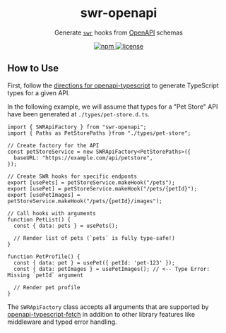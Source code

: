 <p align="center">
  <h1 align="center">swr-openapi</h1>
</p>

<p align="center">Generate <a href="https://swr.vercel.app"><code>swr</code></a> hooks from <a href="https://swagger.io/specification/">OpenAPI</a> schemas</p>

<p align="center">
  <a aria-label="npm" href="https://www.npmjs.com/package/swr-openapi">
    <img alt="npm" src="https://img.shields.io/npm/v/swr-openapi.svg?style=for-the-badge&labelColor=000000">
  </a>
  <a aria-label="license" href="https://github.com/htunnicliff/swr-openapi/blob/master/LICENSE">
    <img alt="license" src="https://img.shields.io/github/license/htunnicliff/swr-openapi.svg?style=for-the-badge&labelColor=000000">
  </a>
  <!-- <a aria-label="tests" href="https://github.com/htunnicliff/swr-openapi/actions?query=workflow%3ATest">
    <img alt="tests" src="https://img.shields.io/github/workflow/status/htunnicliff/swr-openapi/Test?style=for-the-badge&labelColor=000000&label=Tests">
  </a>
  <a aria-label="coverage" href="https://codecov.io/gh/htunnicliff/swr-openapi/">
    <img alt="Codecov" src="https://img.shields.io/codecov/c/github/htunnicliff/swr-openapi?style=for-the-badge&labelColor=000000&token=XI7G8L08TY">
  </a> -->
</p>

## How to Use

First, follow the [directions for openapi-typescript](https://www.npmjs.com/package/openapi-typescript) to generate TypeScript types for a given API.

In the following example, we will assume that types for a "Pet Store" API have been generated at `./types/pet-store.d.ts`.

```tsx
import { SWRApiFactory } from "swr-openapi";
import { Paths as PetStorePaths }from "./types/pet-store";

// Create factory for the API
const petStoreService = new SWRApiFactory<PetStorePaths>({
  baseURL: "https://example.com/api/petstore",
});

// Create SWR hooks for specific endponts
export [usePets] = petStoreService.makeHook("/pets");
export [usePet] = petStoreService.makeHook("/pets/{petId}");
export [usePetImages] = petStoreService.makeHook("/pets/{petId}/images");

// Call hooks with arguments
function PetList() {
  const { data: pets } = usePets();

  // Render list of pets (`pets` is fully type-safe!)
}

function PetProfile() {
  const { data: pet } = usePet({ petId: 'pet-123' });
  const { data: petImages } = usePetImages(); // <-- Type Error: Missing `petId` argument

  // Render pet profile
}
```

The `SWRApiFactory` class accepts all arguments that are supported by [openapi-typescript-fetch](https://www.npmjs.com/package/openapi-typescript-fetch) in addition to other library features like middleware and typed error handling.
